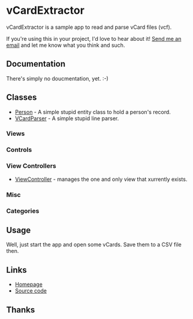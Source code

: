 # vCardExtractor

vCardExtractor is a sample app to read and parse vCard files (vcf).

If you're using this in your project, I'd love to hear about it! [Send me an email](mailto:martin@teambender.de) and let me know what you think and such.

## Documentation

There's simply no doucmentation, yet. :-)

## Classes

* [Person][] - A simple stupid entity class to hold a person's record.
* [VCardParser][] - A simple stupid line parser.

### Views

### Controls

### View Controllers

* [ViewController][] - manages the one and only view that xurrently exists.

### Misc

### Categories

## Usage

Well, just start the app and open some vCards. Save them to a CSV file then.

## Links

* [Homepage](http://www.teambender.de/vCardExtractor)
* [Source code](https://github.com/planetexpress69/vCardExtractor)

## Thanks

[Person]: https://github.com/planetexpress69/vCardExtractor/blob/master/vCardExtractor/Person.h
[ViewController]: https://github.com/planetexpress69/vCardExtractor/blob/master/vCardExtractor/ViewController.h
[VCardParser]: https://github.com/planetexpress69/vCardExtractor/blob/master/vCardExtractor/VCardParser.h